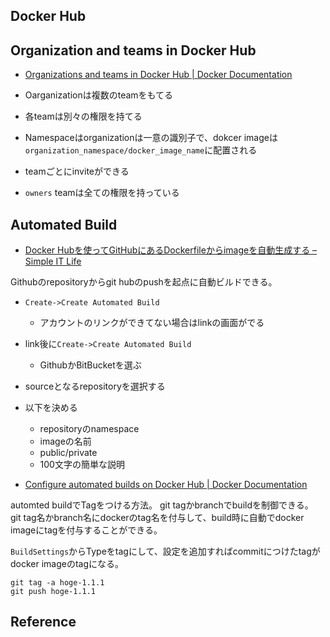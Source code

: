 ## Docker Hub

## Organization and teams in Docker Hub
* [Organizations and teams in Docker Hub | Docker Documentation](https://docs.docker.com/docker-hub/orgs/)

* Oarganizationは複数のteamをもてる
* 各teamは別々の権限を持てる
* Namespaceはorganizationは一意の識別子で、dokcer imageは`organization_namespace/docker_image_name`に配置される
* teamごとにinviteができる
* `owners` teamは全ての権限を持っている

## Automated Build
* [Docker Hubを使ってGitHubにあるDockerfileからimageを自動生成する – Simple IT Life](https://simple-it-life.com/2016/03/27/dockerhub/)

Githubのrepositoryからgit hubのpushを起点に自動ビルドできる。

* `Create->Create Automated Build`
    * アカウントのリンクができてない場合はlinkの画面がでる
* link後に`Create->Create Automated Build`
    * GithubかBitBucketを選ぶ
* sourceとなるrepositoryを選択する
* 以下を決める
    * repositoryのnamespace
    * imageの名前
    * public/private
    * 100文字の簡単な説明

* [Configure automated builds on Docker Hub | Docker Documentation](https://docs.docker.com/docker-hub/builds/#limitations)

automted buildでTagをつける方法。
git tagかbranchでbuildを制御できる。
git tag名かbranch名にdockerのtag名を付与して、build時に自動でdocker imageにtagを付与することができる。

`BuildSettings`からTypeをtagにして、設定を追加すればcommitにつけたtagがdocker imageのtagになる。

```
git tag -a hoge-1.1.1
git push hoge-1.1.1
```


## Reference

